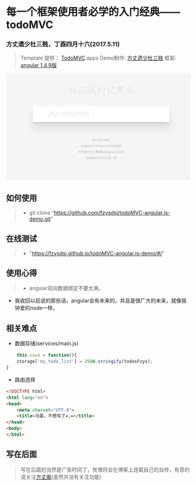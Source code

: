 # 每一个框架使用者必学的入门经典——todoMVC
### 方丈遗少杜三贱，丁酉四月十六(2017.5.11)

> Template 提供： [TodoMVC](http://todomvc.com) apps
  Demo制作: [方丈遗少杜三贱](https://fzysdsj.github.io/)
  框架: [angular 1.4.9版](https://angularjs.org/)

![界面展示](img/demo.PNG)


## 如何使用
>- git clone "https://github.com/fzysdsj/todoMVC-angular.js-demo.git"
## 在线测试
>- "https://fzysdsj.github.io/todoMVC-angular.js-demo/#/"
## 使用心得
>- angular双向数据绑定不要太爽。
- 我收回以前说的那些话，angular会有未来的，并且是很广大的未来，就像我钟爱的node一样。

## 相关难点
- 数据存储(services/main.js)
```javascript 
	this.save = function(){
	storage['my_todo_list'] = JSON.stringify(todosFzys);
}
```
- 路由选择
```html 
<!DOCTYPE html>
<html lang="en">
<head>
	<meta charset="UTF-8">
	<title>马蛋，不想写了=,=</title>
</head>
<body>	
</html>
```

## 写在后面
> 写在后面的当然是广告时间了，贫僧将会在博客上连载自己的自传，有意的请关注[方丈阁](https://fzys.github.io/)(虽然并没有关注功能)


